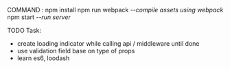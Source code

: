 COMMAND :
npm install
npm run webpack  --<i>compile assets using webpack</i>
npm start --<i>run server</i>


TODO Task:
- create loading indicator while calling api / middleware until done
- use validation field base on type of props
- learn es6, loodash
